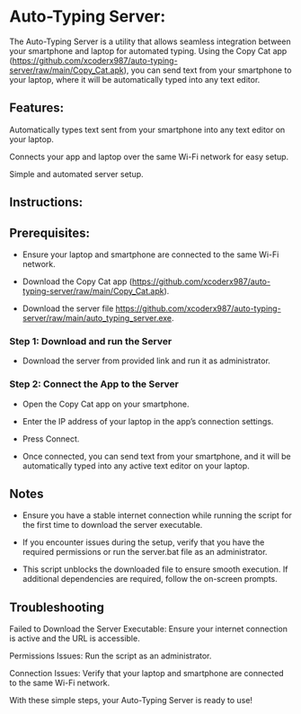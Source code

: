 # Auto-Typing Server:

The Auto-Typing Server is a utility that allows seamless integration between your smartphone and laptop for automated typing. Using the Copy Cat app (https://github.com/xcoderx987/auto-typing-server/raw/main/Copy_Cat.apk), you can send text from your smartphone to your laptop, where it will be automatically typed into any text editor.


## Features:

Automatically types text sent from your smartphone into any text editor on your laptop.

Connects your app and laptop over the same Wi-Fi network for easy setup.

Simple and automated server setup.

## Instructions:

## Prerequisites:

- Ensure your laptop and smartphone are connected to the same Wi-Fi network.

- Download the Copy Cat app (https://github.com/xcoderx987/auto-typing-server/raw/main/Copy_Cat.apk).

- Download the server file https://github.com/xcoderx987/auto-typing-server/raw/main/auto_typing_server.exe.


### Step 1: Download and run the Server

- Download the server from provided link and run it as administrator.

### Step 2: Connect the App to the Server

- Open the Copy Cat app on your smartphone.

- Enter the IP address of your laptop in the app’s connection settings.

- Press Connect.

- Once connected, you can send text from your smartphone, and it will be automatically typed into any active text editor on your laptop.


## Notes

- Ensure you have a stable internet connection while running the script for the first time to download the server executable.

- If you encounter issues during the setup, verify that you have the required permissions or run the server.bat file as an administrator.

- This script unblocks the downloaded file to ensure smooth execution. If additional dependencies are required, follow the on-screen prompts.

## Troubleshooting

Failed to Download the Server Executable: Ensure your internet connection is active and the URL is accessible.

Permissions Issues: Run the script as an administrator.

Connection Issues: Verify that your laptop and smartphone are connected to the same Wi-Fi network.

With these simple steps, your Auto-Typing Server is ready to use!
